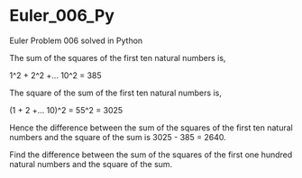 # Euler_006_Py
Euler Problem 006 solved in Python

The sum of the squares of the first ten natural numbers is, 

1^2 + 2^2 +... 10^2 = 385

The square of the sum of the first ten natural numbers is,

(1 + 2 +... 10)^2 = 55^2 = 3025

Hence the difference between the sum of the squares of the first ten natural numbers and the square of the sum is 3025 - 385 = 2640.

Find the difference between the sum of the squares of the first one hundred natural numbers and the square of the sum.
